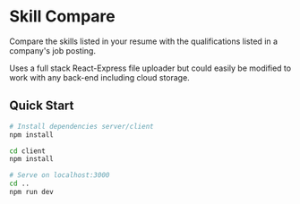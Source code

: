 # Skill Compare

Compare the skills listed in your resume with the qualifications listed in a company's job posting.

Uses a full stack React-Express file uploader but could easily be modified to work with any back-end including cloud storage.

## Quick Start

```bash
# Install dependencies server/client
npm install

cd client
npm install

# Serve on localhost:3000
cd ..
npm run dev
```
